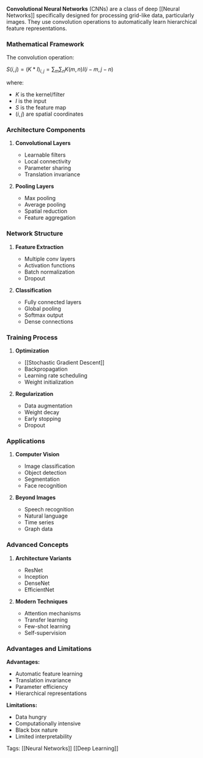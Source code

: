**Convolutional Neural Networks** (CNNs) are a class of deep [[Neural Networks]] specifically designed for processing grid-like data, particularly images. They use convolution operations to automatically learn hierarchical feature representations.

### Mathematical Framework
The convolution operation:

$S(i,j) = (K * I)_{i,j} = \sum_m \sum_n K(m,n)I(i-m,j-n)$

where:
- $K$ is the kernel/filter
- $I$ is the input
- $S$ is the feature map
- $(i,j)$ are spatial coordinates

### Architecture Components
1. **Convolutional Layers**
   - Learnable filters
   - Local connectivity
   - Parameter sharing
   - Translation invariance

2. **Pooling Layers**
   - Max pooling
   - Average pooling
   - Spatial reduction
   - Feature aggregation

### Network Structure
1. **Feature Extraction**
   - Multiple conv layers
   - Activation functions
   - Batch normalization
   - Dropout

2. **Classification**
   - Fully connected layers
   - Global pooling
   - Softmax output
   - Dense connections

### Training Process
1. **Optimization**
   - [[Stochastic Gradient Descent]]
   - Backpropagation
   - Learning rate scheduling
   - Weight initialization

2. **Regularization**
   - Data augmentation
   - Weight decay
   - Early stopping
   - Dropout

### Applications
1. **Computer Vision**
   - Image classification
   - Object detection
   - Segmentation
   - Face recognition

2. **Beyond Images**
   - Speech recognition
   - Natural language
   - Time series
   - Graph data

### Advanced Concepts
1. **Architecture Variants**
   - ResNet
   - Inception
   - DenseNet
   - EfficientNet

2. **Modern Techniques**
   - Attention mechanisms
   - Transfer learning
   - Few-shot learning
   - Self-supervision

### Advantages and Limitations
**Advantages:**
- Automatic feature learning
- Translation invariance
- Parameter efficiency
- Hierarchical representations

**Limitations:**
- Data hungry
- Computationally intensive
- Black box nature
- Limited interpretability

Tags:
[[Neural Networks]]
[[Deep Learning]]
